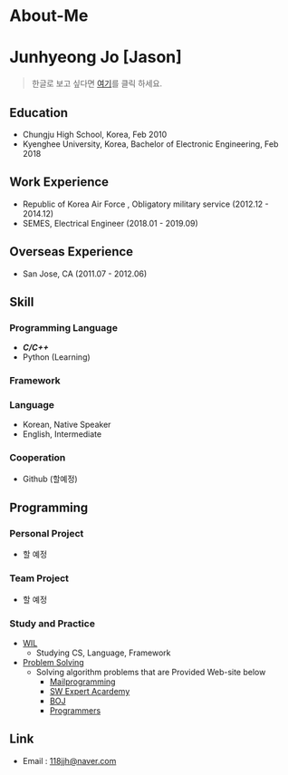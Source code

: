 # About-Me

# Junhyeong Jo [Jason]

> 한글로 보고 싶다면 [여기](https://github.com/batboy118/About-Me/blob/master/README.md)를 클릭 하세요.

## Education

- Chungju High School, Korea, Feb 2010
- Kyenghee University, Korea, Bachelor of Electronic Engineering, Feb 2018

## Work Experience

- Republic of Korea Air Force , Obligatory military service (2012.12 - 2014.12)
- SEMES, Electrical Engineer (2018.01 - 2019.09)

## Overseas Experience

- San Jose, CA (2011.07 - 2012.06)

## Skill

### Programming Language

- **_C/C++_**
- Python (Learning)

### Framework

### Language

- Korean, Native Speaker
- English, Intermediate

### Cooperation

- Github (할예정)

## Programming

### Personal Project

- 할 예정

### Team Project

- 할 예정

### Study and Practice

- [WIL](https://github.com/batboy118/WIL)
  - Studying CS, Language, Framework
- [Problem Solving](https://github.com/skyil7/Problem-Solving)
  - Solving algorithm problems that are Provided Web-site below
    - [Mailprogramming](http://mailprogramming.com/)
    - [SW Expert Acardemy](https://swexpertacademy.com/main/main.do)
    - [BOJ](https://www.acmicpc.net/)
    - [Programmers](https://programmers.co.kr/learn/)

## Link
- Email : 118jjh@naver.com
